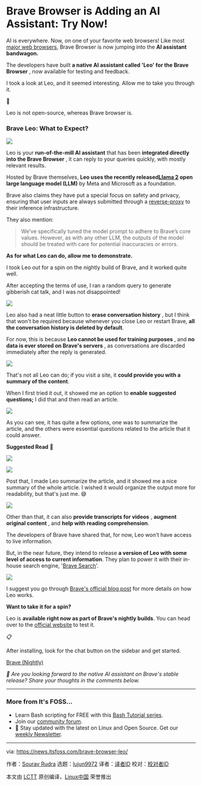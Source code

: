 [#]: subject: "Brave Browser is Adding an AI Assistant: Try Now!"
[#]: via: "https://news.itsfoss.com/brave-browser-leo/"
[#]: author: "Sourav Rudra https://news.itsfoss.com/author/sourav/"
[#]: collector: "lujun9972"
[#]: translator: " "
[#]: reviewer: " "
[#]: publisher: " "
[#]: url: " "

Brave Browser is Adding an AI Assistant: Try Now!
======
AI is everywhere. Now, on one of your favorite web browsers!
Like most [major web browsers][1], Brave Browser is now jumping into the **AI assistant bandwagon.**

The developers have built **a native AI assistant called 'Leo' for the Brave Browser** , now available for testing and feedback.

I took a look at Leo, and it seemed interesting. Allow me to take you through it.

🚧

Leo is not open-source, whereas Brave browser is.

### Brave Leo: What to Expect?

![][2]

Leo is your **run-of-the-mill AI assistant** that has been **integrated directly into the Brave Browser** , it can reply to your queries quickly, with mostly relevant results.

Hosted by Brave themselves, **Leo uses the recently released[Llama 2][3] open large language model (LLM)** by Meta and Microsoft as a foundation.

Brave also claims they have put a special focus on safety and privacy, ensuring that user inputs are always submitted through a [reverse-proxy][4] to their inference infrastructure.

They also mention:

> We’ve specifically tuned the model prompt to adhere to Brave’s core values. However, as with any other LLM, the outputs of the model should be treated with care for potential inaccuracies or errors.

**As for what Leo can do, allow me to demonstrate.**

I took Leo out for a spin on the nightly build of Brave, and it worked quite well.

After accepting the terms of use, I ran a random query to generate gibberish cat talk, and I was not disappointed!

![][5]

Leo also had a neat little button to **erase conversation history** , but I think that won't be required because whenever you close Leo or restart Brave, **all the conversation history is deleted by default**.

For now, this is because **Leo cannot be used for training purposes** , and **no data is ever stored on Brave's servers** , as conversations are discarded immediately after the reply is generated.

![][6]

That's not all Leo can do; if you visit a site, it **could provide you with a summary of the content**.

When I first tried it out, it showed me an option to **enable suggested questions;** I did that and then read an article.

![][7]

As you can see, it has quite a few options, one was to summarize the article, and the others were essential questions related to the article that it could answer.

**Suggested Read** 📖

![][8]

![][9]

Post that, I made Leo summarize the article, and it showed me a nice summary of the whole article. I wished it would organize the output more for readability, but that's just me. 😅

![][10]

Other than that, it can also **provide transcripts for videos** , **augment original content** , and **help with reading comprehension**.

The developers of Brave have shared that, for now, Leo won't have access to live information.

But, in the near future, they intend to release **a version of Leo with some level of access to current information**. They plan to power it with their in-house search engine, '[Brave Search][11]'.

![][8]

I suggest you go through [Brave's official blog post][12] for more details on how Leo works.

**Want to take it for a spin?**

Leo is **available right now as part of Brave's nightly builds**. You can head over to the [official website][13] to test it.

📋

After installing, look for the chat button on the sidebar and get started.

[Brave (Nightly)][14]

_💬 Are you looking forward to the native AI assistant on Brave's stable release? Share your thoughts in the comments below._

* * *

### More from It's FOSS...

  * Learn Bash scripting for FREE with this [Bash Tutorial series][15].
  * Join our [community forum][16].
  * 📩 Stay updated with the latest on Linux and Open Source. Get our [weekly Newsletter][17].



--------------------------------------------------------------------------------

via: https://news.itsfoss.com/brave-browser-leo/

作者：[Sourav Rudra][a]
选题：[lujun9972][b]
译者：[译者ID](https://github.com/译者ID)
校对：[校对者ID](https://github.com/校对者ID)

本文由 [LCTT](https://github.com/LCTT/TranslateProject) 原创编译，[Linux中国](https://linux.cn/) 荣誉推出

[a]: https://news.itsfoss.com/author/sourav/
[b]: https://github.com/lujun9972
[1]: https://itsfoss.com/best-browsers-ubuntu-linux/?ref=news.itsfoss.com
[2]: https://news.itsfoss.com/content/images/2023/08/Brave_Leo_1.jpg
[3]: https://about.fb.com/news/2023/07/llama-2/?ref=news.itsfoss.com
[4]: https://en.wikipedia.org/wiki/Reverse_proxy?ref=news.itsfoss.com
[5]: https://news.itsfoss.com/content/images/2023/08/Brave_Leo_2.jpg
[6]: https://news.itsfoss.com/content/images/2023/08/Brave_Leo_3.jpg
[7]: https://news.itsfoss.com/content/images/2023/08/Brave_Leo_4.jpg
[8]: https://itsfoss.com/content/images/size/w256h256/2022/12/android-chrome-192x192.png
[9]: https://news.itsfoss.com/content/images/2023/08/Brave_Leo_5.jpg
[10]: https://news.itsfoss.com/content/images/2023/08/Brave_Leo_6.jpg
[11]: https://itsfoss.com/brave-search-features/?ref=news.itsfoss.com
[12]: https://brave.com/leo-release/?ref=news.itsfoss.com
[13]: https://brave.com/linux/?ref=news.itsfoss.com
[14]: https://brave.com/linux/?ref=news.itsfoss.com#nightly-channel-installation
[15]: https://linuxhandbook.com/tag/bash-beginner/
[16]: https://itsfoss.community/
[17]: https://itsfoss.com/newsletter/
